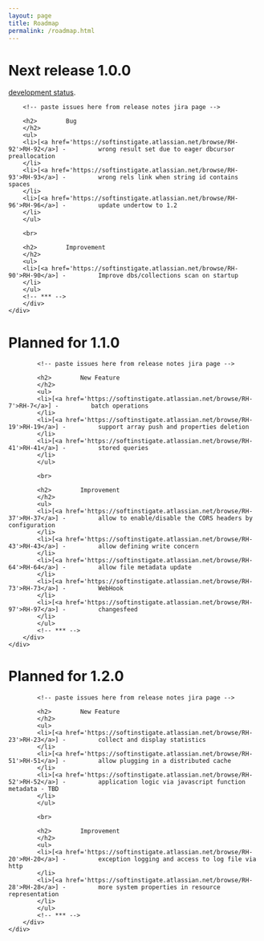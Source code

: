 ```yaml
---
layout: page
title: Roadmap
permalink: /roadmap.html
---
```


<div class="container mb30">
    <div class="row">
        <div class="alert alert-success" role="alert">
        <div class="text-center">
            <h1>Next release 1.0.0</h1>
            <a href="https://softinstigate.atlassian.net/projects/RH/versions/10201" class="btn btn-success" target="_blank">development status</a>.
        </div>

        <!-- paste issues here from release notes jira page -->

		<h2>        Bug
		</h2>
		<ul>
		<li>[<a href='https://softinstigate.atlassian.net/browse/RH-92'>RH-92</a>] -         wrong result set due to eager dbcursor preallocation
		</li>
		<li>[<a href='https://softinstigate.atlassian.net/browse/RH-93'>RH-93</a>] -         wrong rels link when string id contains spaces
		</li>
		<li>[<a href='https://softinstigate.atlassian.net/browse/RH-96'>RH-96</a>] -         update undertow to 1.2
		</li>
		</ul>

		<br>
		                
		<h2>        Improvement
		</h2>
		<ul>
		<li>[<a href='https://softinstigate.atlassian.net/browse/RH-90'>RH-90</a>] -         Improve dbs/collections scan on startup
		</li>
		</ul>
		<!-- *** -->
		</div>
	</div>
</div>

<!-- 0.12 -->

<div class="container mb30">
    <div class="row">
        <div class="alert alert-warning " role="alert">
            <h1 class="text-center">Planned for 1.1.0</h1>

            <!-- paste issues here from release notes jira page -->
    
			<h2>        New Feature
			</h2>
			<ul>
			<li>[<a href='https://softinstigate.atlassian.net/browse/RH-7'>RH-7</a>] -         batch operations
			</li>
			<li>[<a href='https://softinstigate.atlassian.net/browse/RH-19'>RH-19</a>] -         support array push and properties deletion
			</li>
			<li>[<a href='https://softinstigate.atlassian.net/browse/RH-41'>RH-41</a>] -         stored queries
			</li>
			</ul>

			<br>
			        
			<h2>        Improvement
			</h2>
			<ul>
			<li>[<a href='https://softinstigate.atlassian.net/browse/RH-37'>RH-37</a>] -         allow to enable/disable the CORS headers by configuration
			</li>
			<li>[<a href='https://softinstigate.atlassian.net/browse/RH-43'>RH-43</a>] -         allow defining write concern
			</li>
			<li>[<a href='https://softinstigate.atlassian.net/browse/RH-64'>RH-64</a>] -         allow file metadata update
			</li>
			<li>[<a href='https://softinstigate.atlassian.net/browse/RH-73'>RH-73</a>] -         WebHook
			</li>
			<li>[<a href='https://softinstigate.atlassian.net/browse/RH-97'>RH-97</a>] -         changesfeed
			</li>
			</ul>
			<!-- *** -->
		</div>
	</div>
</div>

<!-- 0.13 -->

<div class="container">
    <div class="row">
        <div class="alert alert-danger" role="alert">
            <h1 class="text-center">Planned for 1.2.0</h1>

	        <!-- paste issues here from release notes jira page -->

			<h2>        New Feature
			</h2>
			<ul>
			<li>[<a href='https://softinstigate.atlassian.net/browse/RH-23'>RH-23</a>] -         collect and display statistics
			</li>
			<li>[<a href='https://softinstigate.atlassian.net/browse/RH-51'>RH-51</a>] -         allow plugging in a distributed cache
			</li>
			<li>[<a href='https://softinstigate.atlassian.net/browse/RH-52'>RH-52</a>] -         application logic via javascript function metadata - TBD
			</li>
			</ul>

			<br>
			        
			<h2>        Improvement
			</h2>
			<ul>
			<li>[<a href='https://softinstigate.atlassian.net/browse/RH-20'>RH-20</a>] -         exception logging and access to log file via http
			</li>
			<li>[<a href='https://softinstigate.atlassian.net/browse/RH-28'>RH-28</a>] -         more system properties in resource representation
			</li>
			</ul>
			<!-- *** -->
		</div>
	</div>
</div>

